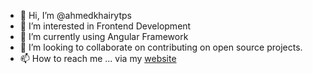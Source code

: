 - 👋 Hi, I’m @ahmedkhairytps
- 👀 I’m interested in Frontend Development
- 🌱 I’m currently using Angular Framework
- 💞️ I’m looking to collaborate on contributing on open source projects.
- 📫 How to reach me ... via my [website](https://ahmedkhairy.dev)

<!---
ahmedkhairytps/ahmedkhairytps is a ✨ special ✨ repository because its `README.md` (this file) appears on your GitHub profile.
You can click the Preview link to take a look at your changes.
--->
